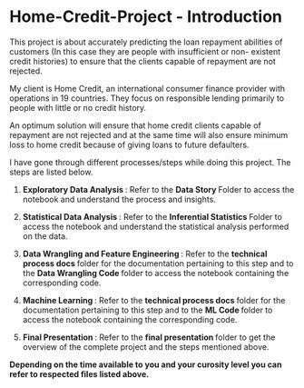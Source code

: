 # Home-Credit-Project - Introduction

This project is about accurately predicting the loan repayment abilities of customers (In this case they are people with insufficient or non- existent credit histories) to ensure that the clients capable of repayment are not rejected.

My client is Home Credit, an international consumer finance provider with operations in 19 countries. They focus on responsible lending primarily to people with little or no credit history.

An optimum solution will ensure that home credit clients capable of repayment are not rejected and at the same time will also ensure minimum loss to home credit because of giving
loans to future defaulters.

I have gone through different processes/steps while doing this project. The steps are listed below.

1. <b> Exploratory Data Analysis </b> : Refer to the <b> Data Story </b> Folder to access the notebook and understand the process and insights.

2. <b> Statistical Data Analysis </b>: Refer to the <b> Inferential Statistics </b> Folder to access the notebook and understand the statistical analysis performed on the data.

3. <b> Data Wrangling and Feature Engineering </b> : Refer to the <b> technical process docs </b> folder for the documentation pertaining to this step and to the <b> Data Wrangling Code </b>                                        folder to access the notebook containing the corresponding code. 

4. <b> Machine Learning </b> : Refer to the <b> technical process docs </b> folder for the documentation pertaining to this step and to the <b> ML Code </b> folder to access 
                       the notebook containing the corresponding code. 
                                         
                                         
5. <b> Final Presentation </b> : Refer to the <b> final presentation </b> folder to get the overview of the complete project and the steps mentioned above. 



<b> Depending on the time available to you and your curosity level you can refer to respected files listed above. </b>




